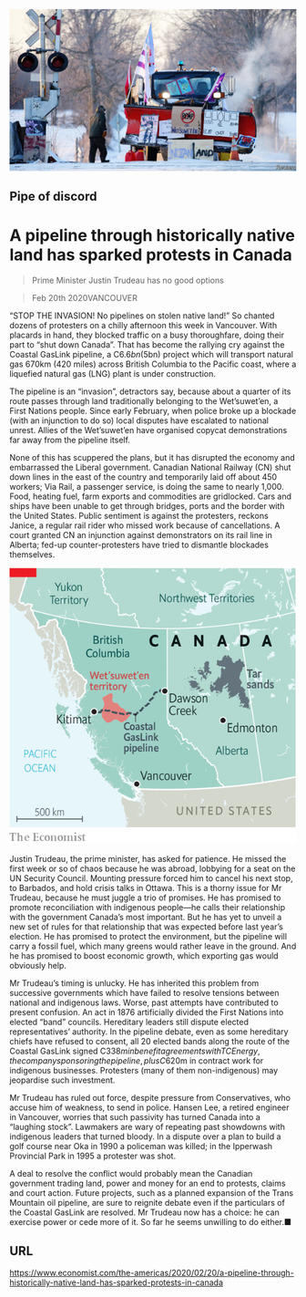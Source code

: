 ![](./images/20200222_AMP002_0.jpg)

## Pipe of discord

# A pipeline through historically native land has sparked protests in Canada

> Prime Minister Justin Trudeau has no good options

> Feb 20th 2020VANCOUVER

“STOP THE INVASION! No pipelines on stolen native land!” So chanted dozens of protesters on a chilly afternoon this week in Vancouver. With placards in hand, they blocked traffic on a busy thoroughfare, doing their part to “shut down Canada”. That has become the rallying cry against the Coastal GasLink pipeline, a C$6.6bn ($5bn) project which will transport natural gas 670km (420 miles) across British Columbia to the Pacific coast, where a liquefied natural gas (LNG) plant is under construction.

The pipeline is an “invasion”, detractors say, because about a quarter of its route passes through land traditionally belonging to the Wet’suwet’en, a First Nations people. Since early February, when police broke up a blockade (with an injunction to do so) local disputes have escalated to national unrest. Allies of the Wet’suwet’en have organised copycat demonstrations far away from the pipeline itself.

None of this has scuppered the plans, but it has disrupted the economy and embarrassed the Liberal government. Canadian National Railway (CN) shut down lines in the east of the country and temporarily laid off about 450 workers; Via Rail, a passenger service, is doing the same to nearly 1,000. Food, heating fuel, farm exports and commodities are gridlocked. Cars and ships have been unable to get through bridges, ports and the border with the United States. Public sentiment is against the protesters, reckons Janice, a regular rail rider who missed work because of cancellations. A court granted CN an injunction against demonstrators on its rail line in Alberta; fed-up counter-protesters have tried to dismantle blockades themselves.

![](./images/20200222_AMM966.png)

Justin Trudeau, the prime minister, has asked for patience. He missed the first week or so of chaos because he was abroad, lobbying for a seat on the UN Security Council. Mounting pressure forced him to cancel his next stop, to Barbados, and hold crisis talks in Ottawa. This is a thorny issue for Mr Trudeau, because he must juggle a trio of promises. He has promised to promote reconciliation with indigenous people—he calls their relationship with the government Canada’s most important. But he has yet to unveil a new set of rules for that relationship that was expected before last year’s election. He has promised to protect the environment, but the pipeline will carry a fossil fuel, which many greens would rather leave in the ground. And he has promised to boost economic growth, which exporting gas would obviously help.

Mr Trudeau’s timing is unlucky. He has inherited this problem from successive governments which have failed to resolve tensions between national and indigenous laws. Worse, past attempts have contributed to present confusion. An act in 1876 artificially divided the First Nations into elected “band” councils. Hereditary leaders still dispute elected representatives’ authority. In the pipeline debate, even as some hereditary chiefs have refused to consent, all 20 elected bands along the route of the Coastal GasLink signed C$338m in benefit agreements with TC Energy, the company sponsoring the pipeline, plus C$620m in contract work for indigenous businesses. Protesters (many of them non-indigenous) may jeopardise such investment.

Mr Trudeau has ruled out force, despite pressure from Conservatives, who accuse him of weakness, to send in police. Hansen Lee, a retired engineer in Vancouver, worries that such passivity has turned Canada into a “laughing stock”. Lawmakers are wary of repeating past showdowns with indigenous leaders that turned bloody. In a dispute over a plan to build a golf course near Oka in 1990 a policeman was killed; in the Ipperwash Provincial Park in 1995 a protester was shot.

A deal to resolve the conflict would probably mean the Canadian government trading land, power and money for an end to protests, claims and court action. Future projects, such as a planned expansion of the Trans Mountain oil pipeline, are sure to reignite debate even if the particulars of the Coastal GasLink are resolved. Mr Trudeau now has a choice: he can exercise power or cede more of it. So far he seems unwilling to do either.■

## URL

https://www.economist.com/the-americas/2020/02/20/a-pipeline-through-historically-native-land-has-sparked-protests-in-canada

